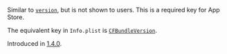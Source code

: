 Similar to [`version`](#version), but is not shown to users. This is a required
key for App Store.

The equivalent key in `Info.plist` is
[`CFBundleVersion`](https://developer.apple.com/documentation/bundleresources/information_property_list/cfbundleversion).

Introduced in
[1.4.0](https://github.com/microsoft/react-native-test-app/releases/tag/1.4.0).
